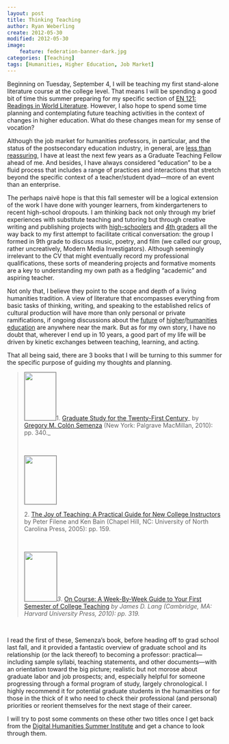 ```yaml
---
layout: post
title: Thinking Teaching
author: Ryan Weberling
create: 2012-05-30
modified: 2012-05-30
image:
    feature: federation-banner-dark.jpg
categories: [Teaching]
tags: [Humanities, Higher Education, Job Market]
---
```


<span class="Z3988" title="ctx_ver=Z39.88-2004&rft_val_fmt=info%3Aofi%2Ffmt%3Akev%3Amtx%3Adc&rfr_id=info%3Asid%2Focoins.info%3Agenerator&rft.type=&rft.format=text&rft.title=Thinking+Teaching&rft.source=Ryan+Weberling&rft.date=2012-05-30&rft.identifier=http%3A%2F%2Fryanweberling.com%2F%3Fp%3D5&rft.language=English&rft.subject=Teaching&rft.aulast=Weberling&rft.aufirst=Ryan"></span>

Beginning on Tuesday, September 4, I will be teaching my first stand-alone literature course at the college level. <!--more--> That means I will be spending a good bit of time this summer preparing for my specific section of [EN 121: Readings in World Literature](http://www.ryanweberling.com/citylit). However, I also hope to spend some time planning and contemplating future teaching activities in the context of changes in higher education. What do these changes mean for my sense of vocation?

Although the job market for humanities professors, in particular, and the status of the postsecondary education industry, in general, are [less than reassuring](http://chronicle.com/article/We-Need-to-Acknowledge-the/64885/), I have at least the next few years as a Graduate Teaching Fellow ahead of me. And besides, I have always considered &#8220;education&#8221; to be a fluid process that includes a range of practices and interactions that stretch beyond the specific context of a teacher/student dyad—more of an event than an enterprise.

The perhaps naivë hope is that this fall semester will be a logical extension of the work I have done with younger learners, from kindergarteners to recent high-school dropouts. I am thinking back not only through my brief experiences with substitute teaching and tutoring but through creative writing and publishing projects with [high-schoolers](http://symsyw.blogspot.ca/p/about.html) and [4th graders](http://www.pushbuffalo.org/index.html?id=20111213152611) all the way back to my first attempt to facilitate critical conversation: the group I formed in 9th grade to discuss music, poetry, and film (we called our group, rather uncreatively, Modern Media Investigators). Although seemingly irrelevant to the CV that might eventually record my professional qualifications, these sorts of meandering projects and formative moments are a key to understanding my own path as a fledgling &#8220;academic&#8221; and aspiring teacher.

Not only that, I believe they point to the scope and depth of a living humanities tradition. A view of literature that encompasses everything from basic tasks of thinking, writing, and speaking to the established relics of cultural production will have more than only personal or private ramifications, if ongoing discussions about the [future](http://hastac.org/blogs/cathy-davidson/future-humanities) of [higher](http://futureofhighered.org/Principles.html)/[humanities](http://www.humanitiesresearch.net/news/what_is_the_future_for_the_humanities) [education](http://www.insidehighered.com/news/2011/03/30/scholars_seek_to_craft_argument_for_urgency_of_the_humanities_in_higher_education) are anywhere near the mark. But as for my own story, I have no doubt that, wherever I end up in 10 years, a good part of my life will be driven by kinetic exchanges between teaching, learning, and acting.

That all being said, there are 3 books that I will be turning to this summer for the specific purpose of guiding my thoughts and planning.

> [<img class="alignright" style="border: 1px solid grey;" title="Semenza, 2010." src="http://images.betterworldbooks.com/023/Graduate-Study-for-the-Twenty-First-Century-9780230100336.jpg" alt="" width="73" height="112" />](http://www.betterworldbooks.com/9780230100336-id-9780230100336.aspx)<span style="font-style: normal;">1. </span>[Graduate Study for the Twenty-First Century](http://www.betterworldbooks.com/9780230100336-id-9780230100336.aspx)_ by [Gregory M. Colón Semenza](http://sp.uconn.edu/~gms02007/index.html.htm) (New York: Palgrave MacMillan, 2010): pp. 340._
> 
> &nbsp;
> 
> _[<img class="alignleft" style="border: 1px solid grey;" title="Joy of Teaching" src="http://images.booksense.com/images/books/031/856/FC9780807856031.JPG" alt="" width="74" height="113" />](http://shop.harvard.com/book/9780807856031)_
> 
> 2. [The Joy of Teaching: A Practical Guide for New College Instructors](http://shop.harvard.com/book/9780807856031) <span style="font-style: normal;">by Peter Filene and Ken Bain (Chapel Hill, NC: University of North Carolina Press, 2005): pp. 159.</span>
> 
> &nbsp;
> 
> [<img class="alignright" style="border: 1px solid #808080;" title="Lang Book" src="http://images.betterworldbooks.com/067/On-Course-Lang-James-M-9780674047419.jpg" alt="" width="75" height="115" />](http://www.betterworldbooks.com/9780674047419-id-9780674047419.aspx)_3_. [On Course: A Week-By-Week Guide to Your First Semester of College Teaching](http://www.betterworldbooks.com/9780674047419-id-9780674047419.aspx) _by James D. Lang (Cambridge, MA: Harvard University Press, 2010): pp. 319._

&nbsp;

I read the first of these, Semenza&#8217;s book, before heading off to grad school last fall, and it provided a fantastic overview of graduate school and its relationship (or the lack thereof) to becoming a professor: practical—including sample syllabi, teaching statements, and other documents—with an orientation toward the big picture; realistic but not morose about graduate labor and job prospects; and, especially helpful for someone progressing through a formal program of study, largely chronological. I highly recommend it for potential graduate students in the humanities or for those in the thick of it who need to check their professional (and personal) priorities or reorient themselves for the next stage of their career.

I will try to post some comments on these other two titles once I get back from the [Digital Humanities Summer Institute](http://www.dhsi.org/) and get a chance to look through them.

